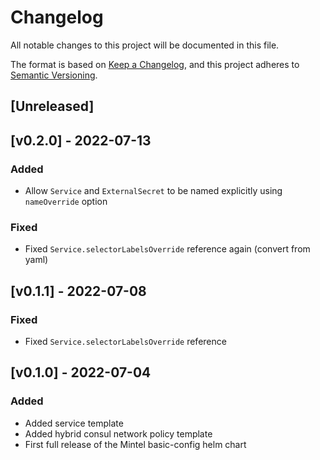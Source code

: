 # Changelog

All notable changes to this project will be documented in this file.

The format is based on [Keep a Changelog](https://keepachangelog.com/en/1.0.0/),
and this project adheres to [Semantic Versioning](https://semver.org/spec/v2.0.0.html).

## [Unreleased]


## [v0.2.0] - 2022-07-13
### Added
- Allow `Service` and `ExternalSecret` to be named explicitly using `nameOverride` option

### Fixed
- Fixed `Service.selectorLabelsOverride` reference again (convert from yaml)

## [v0.1.1] - 2022-07-08
### Fixed
- Fixed `Service.selectorLabelsOverride` reference

## [v0.1.0] - 2022-07-04
### Added
- Added service template
- Added hybrid consul network policy template
- First full release of the Mintel basic-config helm chart
